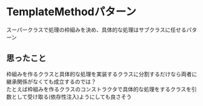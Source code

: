 # TemplateMethodパターン
スーパークラスで処理の枠組みを決め、具体的な処理はサブクラスに任せるパターン

## 思ったこと
枠組みを作るクラスと具体的な処理を実装するクラスに分割するだけなら両者に継承関係がなくても成立するのでは？<br>
たとえば枠組みを作るクラスのコンストラクタで具体的な処理をするクラスを引数として受け取る(依存性注入)ようにしても良さそう
